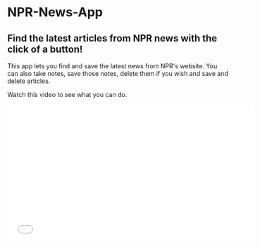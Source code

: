 # NPR-News-App

## Find the latest articles from NPR news with the click of a button!

This app lets you find and save the latest news from NPR's website. You can also take notes, save those notes, delete them if you wish and save and delete articles.

Watch this video to see what you can do.

<iframe width="560" height="315" src="./public/images/NPR-News-App-Demo.mp4" frameborder="0" allowfullscreen></iframe>
